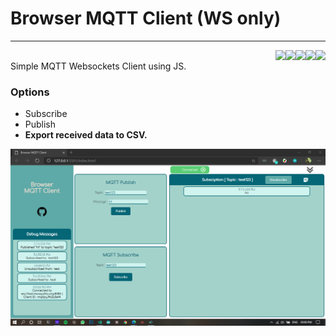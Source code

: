 # Browser MQTT Client (WS only)
<hr>

<a href="https://github.com/Akash97p/Browser_MQTT_Client">
<img align="right" src="https://img.shields.io/badge/Code-JavaScript-informational?style=flat&logo=javascript&logoColor=white&color=ebd234"> 
</a>

<a href="https://github.com/Akash97p/Browser_MQTT_Client">
<img align="right" src="https://img.shields.io/badge/Code-CSS-informational?style=flat&logo=css3&logoColor=white&color=345ceb"> 
</a>

<a href="https://github.com/Akash97p/Browser_MQTT_Client">
<img align="right" src="https://img.shields.io/badge/Code-HTML-informational?style=flat&logo=html5&logoColor=white&color=eb6734"> 
</a>

<a href="https://github.com/mqttjs/MQTT.js">
<img align="right" src="https://img.shields.io/badge/Tools-mqtt.js-informational?style=flat&logo=eclipse-mosquitto&logoColor=white&color=0237a3">
</a>

<a href="https://github.com/Akash97p/Browser_MQTT_Client">
<img align="right" src="https://img.shields.io/badge/Version-1.0-brightgreen">
</a>
<br>
Simple MQTT Websockets Client using JS.

### **Options**

* Subscribe
* Publish
* **Export received data to CSV.**

<a href="https://iamgroot.xyz">
<img src="/images/screenShots.png">
</a>
